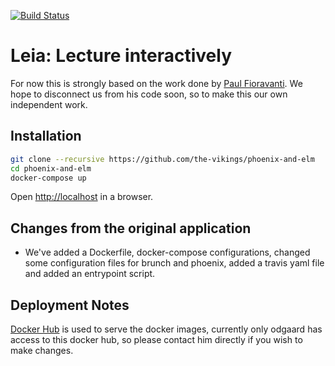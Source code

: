 [![Build Status](https://travis-ci.org/The-Vikings/phoenix-and-elm.svg?branch=master)](https://travis-ci.org/The-Vikings/phoenix-and-elm)

# Leia: Lecture interactively 

For now this is strongly based on the work done by [Paul Fioravanti](https://github.com/paulfioravanti/phoenix-and-elm). 
We hope to disconnect us from his code soon, so to make this our own independent work.

## Installation

```sh
git clone --recursive https://github.com/the-vikings/phoenix-and-elm
cd phoenix-and-elm
docker-compose up
```

Open <http://localhost> in a browser.

## Changes from the original application

- We've added a Dockerfile, docker-compose configurations, changed some configuration files for brunch and phoenix, added a travis yaml file and added an entrypoint script.


## Deployment Notes

[Docker Hub](https://hub.docker.com/r/odgaard/phoenix-and-elm/) is used to serve the docker images, currently only odgaard has access to this docker hub, so please contact him directly if you wish to make changes.
